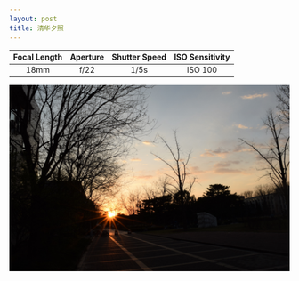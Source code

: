```yaml
---
layout: post
title: 清华夕照
---
```


| Focal Length | Aperture | Shutter Speed | ISO Sensitivity |
|:------------:|:--------:|:-------------:|:---------------:|
| 18mm         | f/22    | 1/5s          | ISO 100        |

![清华夕照](https://github.com/comacros/comacros.github.io/raw/master/images/DSC_0502.JPG)
